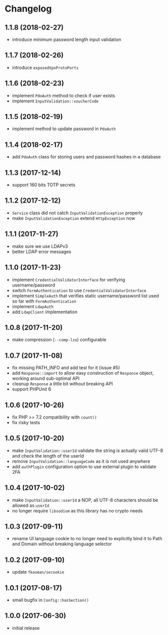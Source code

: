 # Changelog

## 1.1.8 (2018-02-27)
- introduce minimum password length input validation

## 1.1.7 (2018-02-26)
- introduce `exposedVpnProtoPorts`

## 1.1.6 (2018-02-23)
- implement `PdoAuth` method to check if user exists
- implement `InputValidation::voucherCode`

## 1.1.5 (2018-02-19)
- implement method to update password in `PdoAuth`

## 1.1.4 (2018-02-17)
- add `PdoAuth` class for storing users and password hashes in a database

## 1.1.3 (2017-12-14)
- support 160 bits TOTP secrets

## 1.1.2 (2017-12-12)
- `Service` class did not catch `InputValidationException` properly
- make `InputValidationException` extend `HttpException` now

## 1.1.1 (2017-11-27)
- make sure we use LDAPv3
- better LDAP error messages

## 1.1.0 (2017-11-23)
- implement `CredentialValidatorInterface` for verifying username/password
- switch `FormAuthentication` to use `CredentialValidatorInterface`
- implement `SimpleAuth` that verifies static username/password list used so
  far with `FormAuthentication`
- implement `LdapAuth`
- add `LdapClient` implementation

## 1.0.8 (2017-11-20)
- make compression (`--comp-lzo`) configurable

## 1.0.7 (2017-11-08)
- fix missing PATH_INFO and add test for it (issue #5)
- add `Response::import` to allow easy construction of `Response` object, 
  working around sub-optimal API
- cleanup `Response` a little bit without breaking API
- support PHPUnit 6

## 1.0.6 (2017-10-26)
- fix PHP >= 7.2 compatibility with `count()`
- fix risky tests

## 1.0.5 (2017-10-20)
- make `InputValidation::userId` validate the string is actually valid UTF-8 
  and check the length of the userId
- remove `InputValidation::languageCode` as it is not used anywhere
- add `authPlugin` configuration option to use external plugin to validate 
  2FA

## 1.0.4 (2017-10-02)
- make `InputValidation::userId` a NOP, all UTF-8 characters should be allowed 
  as `userId`
- no longer require `libsodium` as this library has no crypto needs

## 1.0.3 (2017-09-11)
- rename UI language cookie to no longer need to explicitly bind it to Path and 
  Domain without breaking language selector

## 1.0.2 (2017-09-10)
- update `fkooman/secookie`

## 1.0.1 (2017-08-17)
- small bugfix in `Config::hasSection()`

## 1.0.0 (2017-06-30)
- initial release
